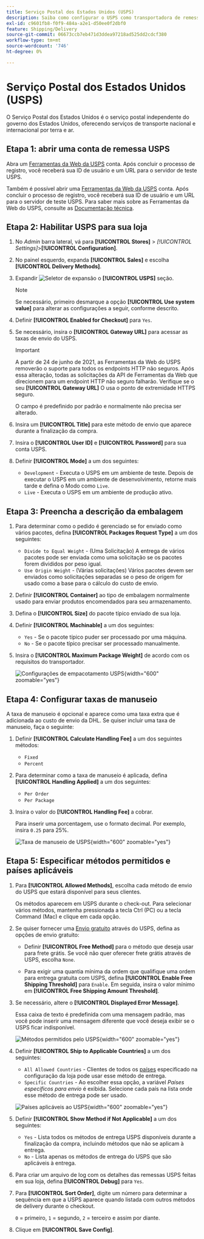 ```yaml
---
title: Serviço Postal dos Estados Unidos (USPS)
description: Saiba como configurar o USPS como transportadora de remessa para sua loja.
exl-id: c9601fb8-f0f9-484a-a2e1-d50ee0f2dbf0
feature: Shipping/Delivery
source-git-commit: 06673ccb7eb471d3ddea97218ad525dd2cdcf380
workflow-type: tm+mt
source-wordcount: '746'
ht-degree: 0%

---
```


# Serviço Postal dos Estados Unidos (USPS)

O Serviço Postal dos Estados Unidos é o serviço postal independente do governo dos Estados Unidos, oferecendo serviços de transporte nacional e internacional por terra e ar.

## Etapa 1: abrir uma conta de remessa USPS

Abra um [Ferramentas da Web da USPS][1] conta. Após concluir o processo de registro, você receberá sua ID de usuário e um URL para o servidor de teste USPS.

Também é possível abrir uma [Ferramentas da Web da USPS][1] conta. Após concluir o processo de registro, você receberá sua ID de usuário e um URL para o servidor de teste USPS. Para saber mais sobre as Ferramentas da Web do USPS, consulte as [Documentação técnica][2].

## Etapa 2: Habilitar USPS para sua loja

1. No _Admin_ barra lateral, vá para **[!UICONTROL Stores]** > _[!UICONTROL Settings]_>**[!UICONTROL Configuration]**.

1. No painel esquerdo, expanda **[!UICONTROL Sales]** e escolha **[!UICONTROL Delivery Methods]**.

1. Expandir ![Seletor de expansão](../assets/icon-display-expand.png) o **[!UICONTROL USPS]** seção.

   >[!NOTE]
   >
   >Se necessário, primeiro desmarque a opção **[!UICONTROL Use system value]** para alterar as configurações a seguir, conforme descrito.

1. Definir **[!UICONTROL Enabled for Checkout]** para `Yes`.

1. Se necessário, insira o **[!UICONTROL Gateway URL]** para acessar as taxas de envio do USPS.

   >[!IMPORTANT]
   >
   >A partir de 24 de junho de 2021, as Ferramentas da Web do USPS removerão o suporte para todos os endpoints HTTP não seguros. Após essa alteração, todas as solicitações da API de Ferramentas da Web que direcionem para um endpoint HTTP não seguro falharão. Verifique se o seu **[!UICONTROL Gateway URL]** O usa o ponto de extremidade HTTPS seguro.

   O campo é predefinido por padrão e normalmente não precisa ser alterado.

1. Insira um **[!UICONTROL Title]** para este método de envio que aparece durante a finalização da compra.

1. Insira o **[!UICONTROL User ID]** e **[!UICONTROL Password]** para sua conta USPS.

1. Definir **[!UICONTROL Mode]** a um dos seguintes:

   - `Development` - Executa o USPS em um ambiente de teste. Depois de executar o USPS em um ambiente de desenvolvimento, retorne mais tarde e defina o Modo como `Live`.
   - `Live` - Executa o USPS em um ambiente de produção ativo.

## Etapa 3: Preencha a descrição da embalagem

1. Para determinar como o pedido é gerenciado se for enviado como vários pacotes, defina **[!UICONTROL Packages Request Type]** a um dos seguintes:

   - `Divide to Equal Weight` - (Uma Solicitação) A entrega de vários pacotes pode ser enviada como uma solicitação se os pacotes forem divididos por peso igual.
   - `Use Origin Weight` - (Várias solicitações) Vários pacotes devem ser enviados como solicitações separadas se o peso de origem for usado como a base para o cálculo do custo de envio.

1. Definir **[!UICONTROL Container]** ao tipo de embalagem normalmente usado para enviar produtos encomendados para seu armazenamento.

1. Defina o **[!UICONTROL Size]** do pacote típico enviado de sua loja.

1. Definir **[!UICONTROL Machinable]** a um dos seguintes:

   - `Yes` - Se o pacote típico puder ser processado por uma máquina.
   - `No` - Se o pacote típico precisar ser processado manualmente.

1. Insira o **[!UICONTROL Maximum Package Weight]** de acordo com os requisitos do transportador.

   ![Configurações de empacotamento USPS](../configuration-reference/sales/assets/delivery-methods-usps-packaging.png){width="600" zoomable="yes"}

## Etapa 4: Configurar taxas de manuseio

A taxa de manuseio é opcional e aparece como uma taxa extra que é adicionada ao custo de envio da DHL. Se quiser incluir uma taxa de manuseio, faça o seguinte:

1. Definir **[!UICONTROL Calculate Handling Fee]** a um dos seguintes métodos:

   - `Fixed`
   - `Percent`

1. Para determinar como a taxa de manuseio é aplicada, defina **[!UICONTROL Handling Applied]** a um dos seguintes:

   - `Per Order`
   - `Per Package`

1. Insira o valor do **[!UICONTROL Handling Fee]** a cobrar.

   Para inserir uma porcentagem, use o formato decimal. Por exemplo, insira `0.25` para 25%.

   ![Taxa de manuseio de USPS](../configuration-reference/sales/assets/delivery-methods-usps-handling-fee.png){width="600" zoomable="yes"}

## Etapa 5: Especificar métodos permitidos e países aplicáveis

1. Para **[!UICONTROL Allowed Methods]**, escolha cada método de envio do USPS que estará disponível para seus clientes.

   Os métodos aparecem em USPS durante o check-out. Para selecionar vários métodos, mantenha pressionada a tecla Ctrl (PC) ou a tecla Command (Mac) e clique em cada opção.

1. Se quiser fornecer uma [Envio gratuito](shipping-free.md) através do USPS, defina as opções de envio gratuito:

   - Definir **[!UICONTROL Free Method]** para o método que deseja usar para frete grátis. Se você não quer oferecer frete grátis através de USPS, escolha `None`.

   - Para exigir uma quantia mínima da ordem que qualifique uma ordem para entrega gratuita com USPS, defina **[!UICONTROL Enable Free Shipping Threshold]** para `Enable`. Em seguida, insira o valor mínimo em **[!UICONTROL Free Shipping Amount Threshold]**.

1. Se necessário, altere o **[!UICONTROL Displayed Error Message]**.

   Essa caixa de texto é predefinida com uma mensagem padrão, mas você pode inserir uma mensagem diferente que você deseja exibir se o USPS ficar indisponível.

   ![Métodos permitidos pelo USPS](../configuration-reference/sales/assets/delivery-methods-usps-allowed-methods.png){width="600" zoomable="yes"}

1. Definir **[!UICONTROL Ship to Applicable Countries]** a um dos seguintes:

   - `All Allowed Countries` - Clientes de todos os [países](../getting-started/store-details.md#country-options) especificado na configuração da loja pode usar esse método de entrega.
   - `Specific Countries` - Ao escolher essa opção, a variável _Países específicos para envio_ é exibida. Selecione cada país na lista onde esse método de entrega pode ser usado.

   ![Países aplicáveis ao USPS](../configuration-reference/sales/assets/delivery-methods-usps-countries.png){width="600" zoomable="yes"}

1. Definir **[!UICONTROL Show Method if Not Applicable]** a um dos seguintes:

   - `Yes` - Lista todos os métodos de entrega USPS disponíveis durante a finalização da compra, incluindo métodos que não se aplicam à entrega.
   - `No` - Lista apenas os métodos de entrega do USPS que são aplicáveis à entrega.

1. Para criar um arquivo de log com os detalhes das remessas USPS feitas em sua loja, defina **[!UICONTROL Debug]** para `Yes`.

1. Para **[!UICONTROL Sort Order]**, digite um número para determinar a sequência em que a USPS aparece quando listada com outros métodos de delivery durante o checkout.

   `0` = primeiro, `1` = segundo, `2` = terceiro e assim por diante.

1. Clique em **[!UICONTROL Save Config]**.


[1]: https://secure.shippingapis.com/registration/
[2]: https://www.usps.com/business/web-tools-apis/welcome.htm
